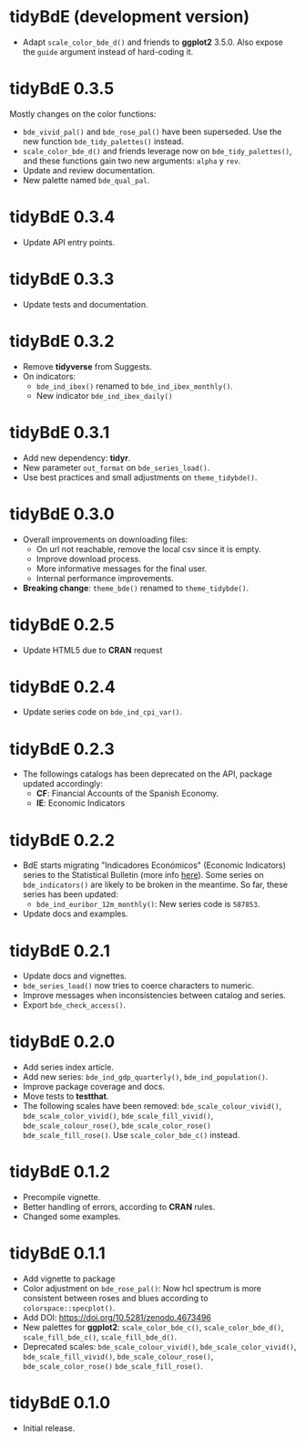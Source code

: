 # tidyBdE (development version)

-   Adapt `scale_color_bde_d()` and friends to **ggplot2** 3.5.0. Also expose
    the `guide` argument instead of hard-coding it.

# tidyBdE 0.3.5

Mostly changes on the color functions:

-   `bde_vivid_pal()` and `bde_rose_pal()` have been superseded. Use the new
    function `bde_tidy_palettes()` instead.
-   `scale_color_bde_d()` and friends leverage now on `bde_tidy_palettes()`, and
    these functions gain two new arguments: `alpha` y `rev`.
-   Update and review documentation.
-   New palette named `bde_qual_pal`.

# tidyBdE 0.3.4

-   Update API entry points.

# tidyBdE 0.3.3

-   Update tests and documentation.

# tidyBdE 0.3.2

-   Remove **tidyverse** from Suggests.
-   On indicators:
    -   `bde_ind_ibex()` renamed to `bde_ind_ibex_monthly()`.
    -   New indicator `bde_ind_ibex_daily()`

# tidyBdE 0.3.1

-   Add new dependency: **tidyr**.
-   New parameter `out_format` on `bde_series_load()`.
-   Use best practices and small adjustments on `theme_tidybde()`.

# tidyBdE 0.3.0

-   Overall improvements on downloading files:
    -   On url not reachable, remove the local csv since it is empty.
    -   Improve download process.
    -   More informative messages for the final user.
    -   Internal performance improvements.
-   **Breaking change**: `theme_bde()` renamed to `theme_tidybde()`.

# tidyBdE 0.2.5

-   Update HTML5 due to **CRAN** request

# tidyBdE 0.2.4

-   Update series code on `bde_ind_cpi_var()`.

# tidyBdE 0.2.3

-   The followings catalogs has been deprecated on the API, package updated
    accordingly:
    -   **CF**: Financial Accounts of the Spanish Economy.
    -   **IE**: Economic Indicators

# tidyBdE 0.2.2

-   BdE starts migrating "Indicadores Económicos" (Economic Indicators) series
    to the Statistical Bulletin (more info
    [here](https://www.bde.es/wbe/en/estadisticas/)). Some series on
    `bde_indicators()` are likely to be broken in the meantime. So far, these
    series has been updated:
    -   `bde_ind_euribor_12m_monthly()`: New series code is `587853`.
-   Update docs and examples.

# tidyBdE 0.2.1

-   Update docs and vignettes.
-   `bde_series_load()` now tries to coerce characters to numeric.
-   Improve messages when inconsistencies between catalog and series.
-   Export `bde_check_access()`.

# tidyBdE 0.2.0

-   Add series index article.
-   Add new series: `bde_ind_gdp_quarterly()`, `bde_ind_population()`.
-   Improve package coverage and docs.
-   Move tests to **testthat**.
-   The following scales have been removed: `bde_scale_colour_vivid()`,
    `bde_scale_color_vivid()`, `bde_scale_fill_vivid()`,
    `bde_scale_colour_rose()`, `bde_scale_color_rose()` `bde_scale_fill_rose()`.
    Use `scale_color_bde_c()` instead.

# tidyBdE 0.1.2

-   Precompile vignette.
-   Better handling of errors, according to **CRAN** rules.
-   Changed some examples.

# tidyBdE 0.1.1

-   Add vignette to package
-   Color adjustment on `bde_rose_pal()`: Now hcl spectrum is more consistent
    between roses and blues according to `colorspace::specplot()`.
-   Add DOI: <https://doi.org/10.5281/zenodo.4673496>
-   New palettes for **ggplot2**: `scale_color_bde_c()`, `scale_color_bde_d()`,
    `scale_fill_bde_c()`, `scale_fill_bde_d()`.
-   Deprecated scales: `bde_scale_colour_vivid()`, `bde_scale_color_vivid()`,
    `bde_scale_fill_vivid()`, `bde_scale_colour_rose()`,
    `bde_scale_color_rose()` `bde_scale_fill_rose()`.

# tidyBdE 0.1.0

-   Initial release.
